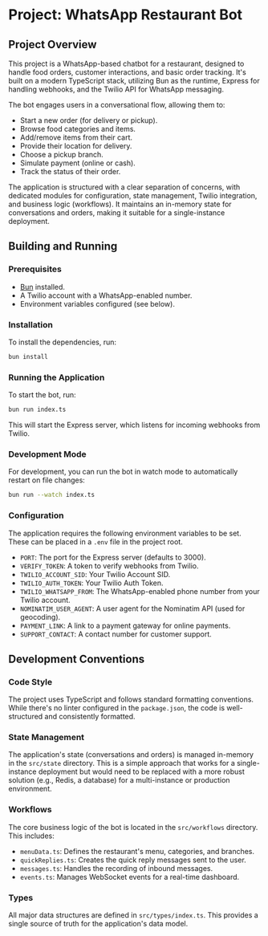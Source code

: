 # Project: WhatsApp Restaurant Bot

## Project Overview

This project is a WhatsApp-based chatbot for a restaurant, designed to handle food orders, customer interactions, and basic order tracking. It's built on a modern TypeScript stack, utilizing Bun as the runtime, Express for handling webhooks, and the Twilio API for WhatsApp messaging.

The bot engages users in a conversational flow, allowing them to:
-   Start a new order (for delivery or pickup).
-   Browse food categories and items.
-   Add/remove items from their cart.
-   Provide their location for delivery.
-   Choose a pickup branch.
-   Simulate payment (online or cash).
-   Track the status of their order.

The application is structured with a clear separation of concerns, with dedicated modules for configuration, state management, Twilio integration, and business logic (workflows). It maintains an in-memory state for conversations and orders, making it suitable for a single-instance deployment.

## Building and Running

### Prerequisites

-   [Bun](https://bun.sh/) installed.
-   A Twilio account with a WhatsApp-enabled number.
-   Environment variables configured (see below).

### Installation

To install the dependencies, run:

```bash
bun install
```

### Running the Application

To start the bot, run:

```bash
bun run index.ts
```

This will start the Express server, which listens for incoming webhooks from Twilio.

### Development Mode

For development, you can run the bot in watch mode to automatically restart on file changes:

```bash
bun run --watch index.ts
```

### Configuration

The application requires the following environment variables to be set. These can be placed in a `.env` file in the project root.

-   `PORT`: The port for the Express server (defaults to 3000).
-   `VERIFY_TOKEN`: A token to verify webhooks from Twilio.
-   `TWILIO_ACCOUNT_SID`: Your Twilio Account SID.
-   `TWILIO_AUTH_TOKEN`: Your Twilio Auth Token.
-   `TWILIO_WHATSAPP_FROM`: The WhatsApp-enabled phone number from your Twilio account.
-   `NOMINATIM_USER_AGENT`: A user agent for the Nominatim API (used for geocoding).
-   `PAYMENT_LINK`: A link to a payment gateway for online payments.
-   `SUPPORT_CONTACT`: A contact number for customer support.

## Development Conventions

### Code Style

The project uses TypeScript and follows standard formatting conventions. While there's no linter configured in the `package.json`, the code is well-structured and consistently formatted.

### State Management

The application's state (conversations and orders) is managed in-memory in the `src/state` directory. This is a simple approach that works for a single-instance deployment but would need to be replaced with a more robust solution (e.g., Redis, a database) for a multi-instance or production environment.

### Workflows

The core business logic of the bot is located in the `src/workflows` directory. This includes:
-   `menuData.ts`: Defines the restaurant's menu, categories, and branches.
-   `quickReplies.ts`: Creates the quick reply messages sent to the user.
-   `messages.ts`: Handles the recording of inbound messages.
-   `events.ts`: Manages WebSocket events for a real-time dashboard.

### Types

All major data structures are defined in `src/types/index.ts`. This provides a single source of truth for the application's data model.
